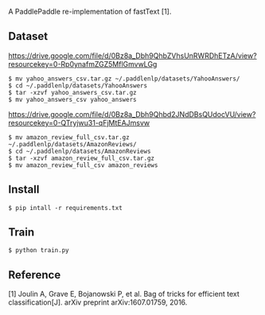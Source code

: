 A PaddlePaddle re-implementation of fastText [1].

## Dataset

https://drive.google.com/file/d/0Bz8a_Dbh9QhbZVhsUnRWRDhETzA/view?resourcekey=0-Rp0ynafmZGZ5MflGmvwLGg

```
$ mv yahoo_answers_csv.tar.gz ~/.paddlenlp/datasets/YahooAnswers/
$ cd ~/.paddlenlp/datasets/YahooAnswers
$ tar -xzvf yahoo_answers_csv.tar.gz
$ mv yahoo_answers_csv yahoo_answers
```

https://drive.google.com/file/d/0Bz8a_Dbh9Qhbd2JNdDBsQUdocVU/view?resourcekey=0-QTryjwu31-qFjMtEAJmsvw

```
$ mv amazon_review_full_csv.tar.gz ~/.paddlenlp/datasets/AmazonReviews/
$ cd ~/.paddlenlp/datasets/AmazonReviews
$ tar -xzvf amazon_review_full_csv.tar.gz
$ mv amazon_review_full_csv amazon_reviews
```

## Install

```
$ pip intall -r requirements.txt
```

## Train

```
$ python train.py
```

## Reference

[1] Joulin A, Grave E, Bojanowski P, et al. Bag of tricks for efficient text classification[J]. arXiv preprint arXiv:1607.01759, 2016.
